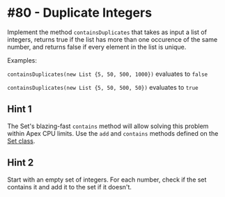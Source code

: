 # #80 - Duplicate Integers

Implement the method <code>containsDuplicates</code> that takes as input a list of integers, returns true if the list has more than one occurence of the same number, and returns false if every element in the list is unique.

Examples:

<code>containsDuplicates(new List {5, 50, 500, 1000})</code> evaluates to <code>false</code></br>

<code>containsDuplicates(new List {5, 50, 500, 50})</code> evaluates to <code>true</code>

## Hint 1
The Set's blazing-fast <code>contains</code> method will allow solving this problem within Apex CPU limits. Use the <code>add</code> and <code>contains</code> methods defined on the [Set class](https://developer.salesforce.com/docs/atlas.en-us.apexref.meta/apexref/apex_methods_system_set.htm).

## Hint 2
Start with an empty set of integers. For each number, check if the set contains it and add it to the set if it doesn't.